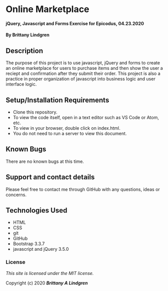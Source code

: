 # Online Marketplace

#### jQuery, Javascript and Forms Exercise for Epicodus, 04.23.2020

#### By Brittany Lindgren

## Description

The purpose of this project is to use javascript, jQuery and forms to create an online marketplace for users to purchase items and then show the user a reciept and confirmation after they submit their order. This project is also a practice in proper organization of javascript into business logic and user interface logic.

## Setup/Installation Requirements

* Clone this repository.
* To view the code itself, open in a text editor such as VS Code or Atom, etc.
* To view in your browser, double click on index.html.
* You do not need to run a server to view this document.

## Known Bugs

There are no known bugs at this time. 

## Support and contact details

Please feel free to contact me through GitHub with any questions, ideas or concerns.

## Technologies Used

* HTML
* CSS
* git
* GitHub
* Bootstrap 3.3.7
* javascript and jQuery 3.5.0

### License

*This site is licensed under the MIT license.*

Copyright (c) 2020 **_Brittany A Lindgren_**